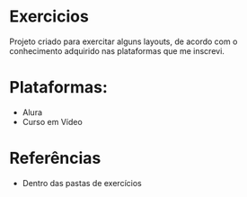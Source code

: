 # Exercicios

Projeto criado para exercitar alguns layouts, 
de acordo com o conhecimento adquirido nas plataformas que me inscrevi.
 

# Plataformas:

- Alura
- Curso em Vídeo


# Referências

- Dentro das pastas de exercícios


